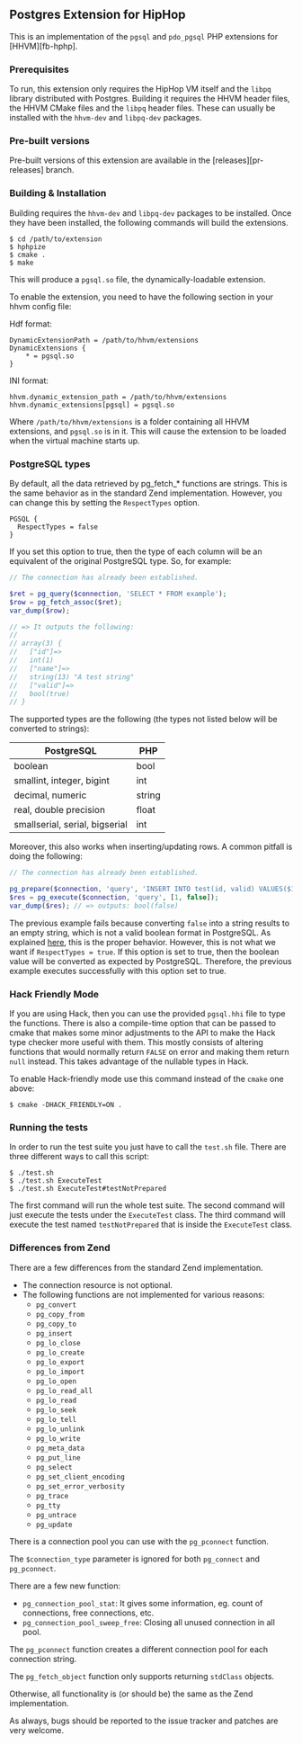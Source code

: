 ## Postgres Extension for HipHop

This is an implementation of the `pgsql` and `pdo_pgsql` PHP extensions for
[HHVM][fb-hphp].

### Prerequisites

To run, this extension only requires the HipHop VM itself and the `libpq`
library distributed with Postgres. Building it requires the HHVM header files,
the HHVM CMake files and the `libpq` header files. These can usually be
installed with the `hhvm-dev` and `libpq-dev` packages.

### Pre-built versions

Pre-built versions of this extension are available in the
[releases][pr-releases] branch.

### Building & Installation

Building requires the `hhvm-dev` and `libpq-dev` packages to be installed. Once
they have been installed, the following commands will build the extensions.

~~~
$ cd /path/to/extension
$ hphpize
$ cmake .
$ make
~~~

This will produce a `pgsql.so` file, the dynamically-loadable extension.

To enable the extension, you need to have the following section in your hhvm
config file:

Hdf format:

~~~
DynamicExtensionPath = /path/to/hhvm/extensions
DynamicExtensions {
	* = pgsql.so
}
~~~

INI format:

~~~
hhvm.dynamic_extension_path = /path/to/hhvm/extensions
hhvm.dynamic_extensions[pgsql] = pgsql.so
~~~

Where `/path/to/hhvm/extensions` is a folder containing all HHVM extensions, and
`pgsql.so` is in it. This will cause the extension to be loaded when the virtual
machine starts up.

### PostgreSQL types

By default, all the data retrieved by pg\_fetch\_\* functions are strings. This
is the same behavior as in the standard Zend implementation. However, you can
change this by setting the `RespectTypes` option.

~~~
PGSQL {
  RespectTypes = false
}
~~~

If you set this option to true, then the type of each column will be an
equivalent of the original PostgreSQL type. So, for example:

```php
// The connection has already been established.

$ret = pg_query($connection, 'SELECT * FROM example');
$row = pg_fetch_assoc($ret);
var_dump($row);

// => It outputs the following:
//
// array(3) {
//   ["id"]=>
//   int(1)
//   ["name"]=>
//   string(13) "A test string"
//   ["valid"]=>
//   bool(true)
// }
```

The supported types are the following (the types not listed below will be
converted to strings):

| PostgreSQL                     | PHP    |
|--------------------------------|--------|
| boolean                        | bool   |
| smallint, integer, bigint      | int    |
| decimal, numeric               | string |
| real, double precision         | float  |
| smallserial, serial, bigserial | int    |

Moreover, this also works when inserting/updating rows. A common pitfall is
doing the following:

```php
// The connection has already been established.

pg_prepare($connection, 'query', 'INSERT INTO test(id, valid) VALUES($1, $2)');
$res = pg_execute($connection, 'query', [1, false]);
var_dump($res); // => outputs: bool(false)
```

The previous example fails because converting `false` into a string results to
an empty string, which is not a valid boolean format in PostgreSQL. As
explained [here](https://bugs.php.net/bug.php?id=44791), this is the proper
behavior. However, this is not what we want if `RespectTypes = true`. If this
option is set to true, then the boolean value will be converted as expected by
PostgreSQL. Therefore, the previous example executes successfully with this
option set to true.

### Hack Friendly Mode

If you are using Hack, then you can use the provided `pgsql.hhi` file to type
the functions. There is also a compile-time option that can be passed to cmake
that makes some minor adjustments to the API to make the Hack type checker more
useful with them. This mostly consists of altering functions that would normally
return `FALSE` on error and making them return `null` instead. This takes
advantage of the nullable types in Hack.

To enable Hack-friendly mode use this command instead of the `cmake` one above:

~~~
$ cmake -DHACK_FRIENDLY=ON .
~~~

### Running the tests

In order to run the test suite you just have to call the `test.sh` file. There
are three different ways to call this script:

~~~
$ ./test.sh
$ ./test.sh ExecuteTest
$ ./test.sh ExecuteTest#testNotPrepared
~~~

The first command will run the whole test suite. The second command will just
execute the tests under the `ExecuteTest` class. The third command will execute
the test named `testNotPrepared` that is inside the `ExecuteTest` class.


### Differences from Zend

There are a few differences from the standard Zend implementation.

* The connection resource is not optional.
* The following functions are not implemented for various reasons:
  * `pg_convert`
  * `pg_copy_from`
  * `pg_copy_to`
  * `pg_insert`
  * `pg_lo_close`
  * `pg_lo_create`
  * `pg_lo_export`
  * `pg_lo_import`
  * `pg_lo_open`
  * `pg_lo_read_all`
  * `pg_lo_read`
  * `pg_lo_seek`
  * `pg_lo_tell`
  * `pg_lo_unlink`
  * `pg_lo_write`
  * `pg_meta_data`
  * `pg_put_line`
  * `pg_select`
  * `pg_set_client_encoding`
  * `pg_set_error_verbosity`
  * `pg_trace`
  * `pg_tty`
  * `pg_untrace`
  * `pg_update`

There is a connection pool you can use with the `pg_pconnect` function.

The `$connection_type` parameter is ignored for both `pg_connect` and
`pg_pconnect`.

There are a few new function:

* `pg_connection_pool_stat`: It gives some information, eg. count of
connections, free connections, etc.
* `pg_connection_pool_sweep_free`: Closing all unused connection in all pool.

The `pg_pconnect` function creates a different connection pool for each
connection string.

The `pg_fetch_object` function only supports returning `stdClass` objects.

Otherwise, all functionality is (or should be) the same as the Zend
implementation.

As always, bugs should be reported to the issue tracker and patches are very
welcome.

